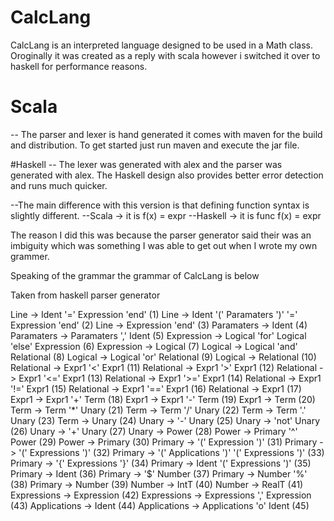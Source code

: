 # CalcLang
CalcLang is an interpreted language designed to be used in a Math class. 
Oroginally it was created as a reply with scala however i switched it over to haskell for performance reasons.

# Scala
-- The parser and lexer is hand generated it comes with maven for the build and distribution. To get started just run maven and execute the jar file.

#Haskell
-- The lexer was generated with alex and the parser was generated with alex. The Haskell design also provides better error detection and runs much quicker.

--The main difference with this version is that defining function syntax is slightly different.
--Scala -> it is f(x) = expr
--Haskell -> it is func f(x) = expr

The reason I did this was because the parser generator said their was an imbiguity which was something I was able to get out when I wrote my own grammer.

Speaking of the grammar the grammar of CalcLang is below

Taken from haskell parser generator

  Line -> Ident '=' Expression 'end'                      (1)
	Line -> Ident '(' Paramaters ')' '=' Expression 'end'   (2)
	Line -> Expression 'end'                                (3)
	Paramaters -> Ident                                     (4)
	Paramaters -> Paramaters ',' Ident                      (5)
	Expression -> Logical 'for' Logical 'else' Expression   (6)
	Expression -> Logical                              (7)
	Logical -> Logical 'and' Relational                (8)
	Logical -> Logical 'or' Relational                 (9)
	Logical -> Relational                              (10)
	Relational -> Expr1 '<' Expr1                      (11)
	Relational -> Expr1 '>' Expr1                      (12)
	Relational -> Expr1 '<=' Expr1                     (13)
	Relational -> Expr1 '>=' Expr1                     (14)
	Relational -> Expr1 '!=' Expr1                     (15)
	Relational -> Expr1 '==' Expr1                     (16)
	Relational -> Expr1                                (17)
	Expr1 -> Expr1 '+' Term                            (18)
	Expr1 -> Expr1 '-' Term                            (19)
	Expr1 -> Term                                      (20)
	Term -> Term '*' Unary                             (21)
	Term -> Term '/' Unary                             (22)
	Term -> Term '.' Unary                             (23)
	Term -> Unary                                      (24)
	Unary -> '-' Unary                                 (25)
	Unary -> 'not' Unary                               (26)
	Unary -> '+' Unary                                 (27)
	Unary -> Power                                     (28)
	Power -> Primary '^' Power                         (29)
	Power -> Primary                                   (30)
	Primary -> '(' Expression ')'                      (31)
	Primary -> '(' Expressions ')'                     (32)
	Primary -> '(' Applications ')' '(' Expressions ')'   (33)
	Primary -> '{' Expressions '}'                     (34)
	Primary -> Ident '(' Expressions ')'               (35)
	Primary -> Ident                                   (36)
	Primary -> '$' Number                              (37)
	Primary -> Number '%'                              (38)
	Primary -> Number                                  (39)
	Number -> IntT                                     (40)
	Number -> RealT                                    (41)
	Expressions -> Expression                          (42)
	Expressions -> Expressions ',' Expression          (43)
	Applications -> Ident                              (44)
	Applications -> Applications 'o' Ident             (45)
